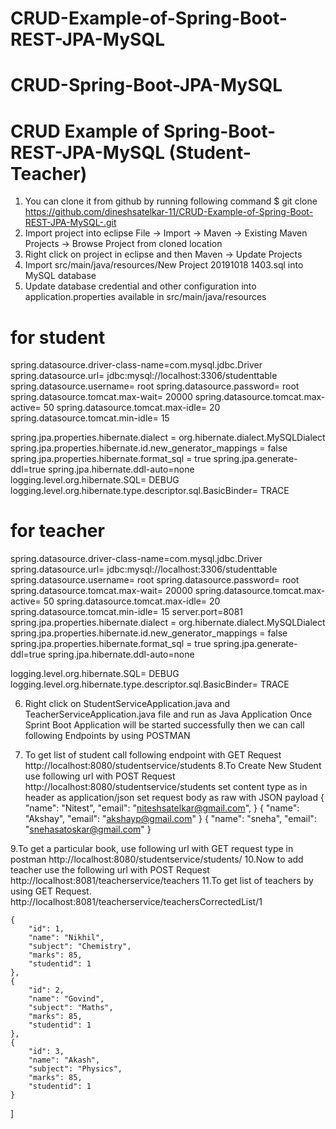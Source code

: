 # CRUD-Example-of-Spring-Boot-REST-JPA-MySQL
# CRUD-Spring-Boot-JPA-MySQL
# CRUD Example of Spring-Boot-REST-JPA-MySQL (Student-Teacher)
1. You can clone it from github by running following command
  $ git clone https://github.com/dineshsatelkar-11/CRUD-Example-of-Spring-Boot-REST-JPA-MySQL-.git
2. Import project into eclipse
  File -> Import -> Maven -> Existing Maven Projects -> Browse Project from cloned location
3. Right click on project in eclipse and then Maven -> Update Projects
4. Import src/main/java/resources/New Project 20191018 1403.sql into MySQL database
5. Update database credential and other configuration into application.properties available in src/main/java/resources


# for student
spring.datasource.driver-class-name=com.mysql.jdbc.Driver
spring.datasource.url= jdbc:mysql://localhost:3306/studenttable
spring.datasource.username= root
spring.datasource.password= root
spring.datasource.tomcat.max-wait= 20000
spring.datasource.tomcat.max-active= 50
spring.datasource.tomcat.max-idle= 20
spring.datasource.tomcat.min-idle= 15

spring.jpa.properties.hibernate.dialect = org.hibernate.dialect.MySQLDialect
spring.jpa.properties.hibernate.id.new_generator_mappings = false
spring.jpa.properties.hibernate.format_sql = true
spring.jpa.generate-ddl=true
spring.jpa.hibernate.ddl-auto=none
logging.level.org.hibernate.SQL= DEBUG
logging.level.org.hibernate.type.descriptor.sql.BasicBinder= TRACE

# for teacher
spring.datasource.driver-class-name=com.mysql.jdbc.Driver
spring.datasource.url= jdbc:mysql://localhost:3306/studenttable
spring.datasource.username= root
spring.datasource.password= root
spring.datasource.tomcat.max-wait= 20000
spring.datasource.tomcat.max-active= 50
spring.datasource.tomcat.max-idle= 20
spring.datasource.tomcat.min-idle= 15
server.port=8081
spring.jpa.properties.hibernate.dialect = org.hibernate.dialect.MySQLDialect
spring.jpa.properties.hibernate.id.new_generator_mappings = false
spring.jpa.properties.hibernate.format_sql = true
spring.jpa.generate-ddl=true
spring.jpa.hibernate.ddl-auto=none

logging.level.org.hibernate.SQL= DEBUG
logging.level.org.hibernate.type.descriptor.sql.BasicBinder= TRACE

6. Right click on StudentServiceApplication.java and TeacherServiceApplication.java  file and run as Java Application
Once Sprint Boot Application will be started successfully then we
can call following Endpoints by using POSTMAN

7. To get list of student call following endpoint with GET Request
  http://localhost:8080/studentservice/students
8.To Create New Student use following url with POST Request
  http://localhost:8080/studentservice/students
set content type as in header as application/json
set request body as raw with JSON payload
  {
     "name": "Nitest",
     "email": "niteshsatelkar@gmail.com",
  }
  {
    "name": "Akshay",
    "email": "akshayp@gmail.com"
  }
  { 
    "name": "sneha",
    "email": "snehasatoskar@gmail.com"
  }

9.To get a particular book, use following url with GET request type in postman
  http://localhost:8080/studentservice/students/<id>
10.Now to add teacher use the following url with POST Request
http://localhost:8081/teacherservice/teachers
11.To get list of teachers by using GET Request.
http://localhost:8081/teacherservice/teachersCorrectedList/1


    {
        "id": 1,
        "name": "Nikhil",
        "subject": "Chemistry",
        "marks": 85,
        "studentid": 1
    },
    {
        "id": 2,
        "name": "Govind",
        "subject": "Maths",
        "marks": 85,
        "studentid": 1
    },
    {
        "id": 3,
        "name": "Akash",
        "subject": "Physics",
        "marks": 85,
        "studentid": 1
    }
]
